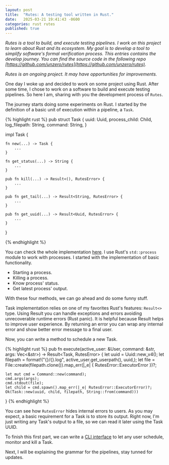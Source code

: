 ```yaml
---
layout: post
title:  "Rutes: A testing tool written in Rust."
date:   2025-03-21 19:41:43 -0600
categories: rust rutes
published: true
---
```


*Rutes is a tool to build, and execute testing pipelines. I work on this project to learn about Rust and its ecosystem. My goal is to develop a tool to simplify software's formal verification process. This entries contains the develop journey. You can find the source code in the following repo [https://github.com/unzero/rutes](https://github.com/unzero/rutes).*

*Rutes is an ongoing project. It may have opportunities for improvements.*


One day I woke up and decided to work on some project using Rust. After some time, I chose to work on a software to build and execute testing pipelines. So here I am, sharing with you the development process of `Rutes`.

The journey starts doing some experiments on Rust. I started by the definition of a basic unit of execution within a pipeline, a `Task`. 

{% highlight rust %}
pub struct Task {
    uuid: Uuid,
    process_child: Child,
    log_filepath: String,
    command: String,
}

impl Task {

    fn new(...) -> Task {
        ...
    }

    fn get_status(...) -> String {
        ...
    }

    pub fn kill(...) -> Result<(), RutesError> {
        ...
    }   

    pub fn get_tail(...) -> Result<String, RutesError> {
        ...
    }

    pub fn get_uuid(...) -> Result<Uuid, RutesError> {
        ...
    }

}

{% endhighlight %}

You can check the whole implementation [here](https://github.com/unzero/rutes/blob/main/src/core/task/mod.rs). I use Rust's `std::process` module to work with processes. I started  with the implementation of basic functionality.

- Starting a process. 
- Killing a process. 
- Know process' status. 
- Get latest process' output. 

With these four methods, we can go ahead and do some funny stuff.   

Task implementation relies on one of my favorites Rust's features: `Result<>` type. Using Result you can handle exceptions and errors avoiding unrecoverable runtime errors (Rust panic). It is helpful because Result helps to improve user experience. By returning an error you can wrap any internal error and show better error message to a final user. 

Now, you can write a method to schedule a new Task.

{% highlight rust %}
pub fn execute(active_user: &User, command: &str, args: Vec<&str>) -> Result<Task, RutesError> {
    let uuid = Uuid::new_v4();
    let filepath = format!("{}/{}.log", active_user.get_userpath(), uuid,);
    let file = File::create(filepath.clone()).map_err(|_e| {
        RutesError::ExecutorError
    })?;

    let mut cmd = Command::new(command);
    cmd.args(args);
    cmd.stdout(file);
    let child = cmd.spawn().map_err(|_e| RutesError::ExecutorError)?;
    Ok(Task::new(uuid, child, filepath, String::from(command)))
}
{% endhighlight %}

You can see how `RutesError` hides internal errors to users.  As you may expect, a basic requirement for a Task is to store its output. Right now, I'm just writing any Task's output to a file, so we can read it later using the Task UUID. 

To finish this first part, we can write a [CLI interface](https://github.com/unzero/rutes/blob/main/src/console.rs) to let any user schedule, monitor and kill a Task.

Next, I will be explaining the grammar for the pipelines, stay tunned for updates.
